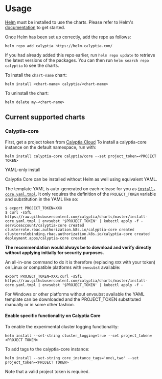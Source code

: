 # Usage

[Helm](https://helm.sh) must be installed to use the charts.  Please refer to
Helm's [documentation](https://helm.sh/docs) to get started.

Once Helm has been set up correctly, add the repo as follows:

```shell
helm repo add calyptia https://helm.calyptia.com/
```
  
If you had already added this repo earlier, run `helm repo update` to retrieve
the latest versions of the packages.  You can then run `helm search repo
calyptia` to see the charts.

To install the `chart-name` chart:

```shell
helm install <chart-name> calyptia/<chart-name>
```

To uninstall the chart:

```shell
helm delete my-<chart-name>
```

## Current supported charts

### Calyptia-core

First, get a project token from [Calyptia Cloud](https://cloud.calyptia.com/)
To install a calyptia-core instance on the default namespace, run with:

```shell
helm install calyptia-core calyptia/core --set project_token=<PROJECT TOKEN>
```

YAML-only install

Calyptia Core can be installed without Helm as well using equivalent YAML.

The template YAML is auto-generated on each release for you as [`install-core.yaml.tmpl`](./install-core.yaml.tmpl).
It only requires the definition of the `PROJECT_TOKEN` variable and substitution in the YAML like so:

```shell
$ export PROJECT_TOKEN=XXX
$ curl -sSfL https://raw.githubusercontent.com/calyptia/charts/master/install-core.yaml.tmpl | envsubst '$PROJECT_TOKEN' | kubectl apply -f -
serviceaccount/calyptia-core created
clusterrole.rbac.authorization.k8s.io/calyptia-core created
clusterrolebinding.rbac.authorization.k8s.io/calyptia-core created
deployment.apps/calyptia-core created
```

**The recommendation would always be to download and verify directly without applying initially for security purposes.**

An all-in-one command to do it is therefore (replacing `XXX` with your token) on Linux or compatible platforms with `envsubst` available:

```shell
export PROJECT_TOKEN=XXX;curl -sSfL https://raw.githubusercontent.com/calyptia/charts/master/install-core.yaml.tmpl | envsubst '$PROJECT_TOKEN' | kubectl apply -f -
```

For Windows or other platforms without envsubst available the YAML template can be downloaded and the PROJECT_TOKEN substituted manually or in some other fashion.

#### Enable specific functionality on Calyptia Core

To enable the experimental cluster logging functionality:

```shell
helm install --set-string cluster_logging=true --set project_token=<PROJECT TOKEN>
```

To add tags to the calyptia-core instance:

```shell
helm install --set-string core_instance_tags='one\,two' --set project_token=<PROJECT TOKEN>
```

Note that a valid project token is required.
